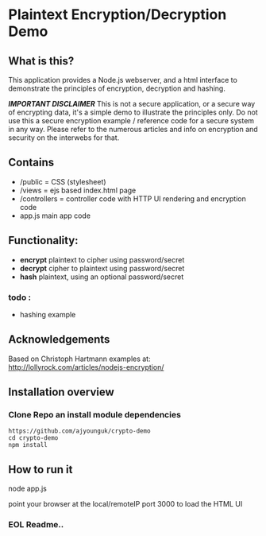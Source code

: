 # Plaintext Encryption/Decryption Demo

## What is this?
This application provides a Node.js webserver, and a html interface to demonstrate the principles of encryption, decryption and hashing.

**_IMPORTANT DISCLAIMER_** This is not a secure application, or a secure way of encrypting data, it's a simple demo to illustrate the principles only. Do not use this a secure encryption example / reference code for a secure system in any way. Please refer to the numerous articles and info on encryption and security on the interwebs for that. 

## Contains
- /public = CSS (stylesheet)
- /views = ejs based index.html page
- /controllers = controller code with HTTP UI rendering and encryption code
- app.js main app code

## Functionality:
- **encrypt** plaintext to cipher using password/secret
- **decrypt** cipher to plaintext using password/secret
- **hash** plaintext, using an optional password/secret

### todo :
- hashing example

## Acknowledgements
Based on Christoph Hartmann examples at:
http://lollyrock.com/articles/nodejs-encryption/

## Installation overview

### Clone Repo an install module dependencies

```
https://github.com/ajyounguk/crypto-demo
cd crypto-demo
npm install
```



## How to run it
node app.js

point your browser at the local/remoteIP port 3000 to load the HTML UI



### EOL Readme..
